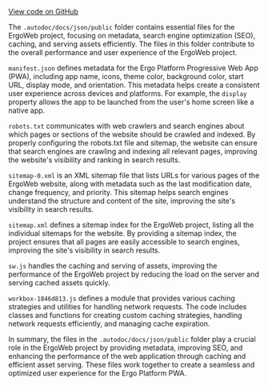 [View code on GitHub](https://github.com/ergoplatform/ergoweb/.autodoc/docs/json/public)

The `.autodoc/docs/json/public` folder contains essential files for the ErgoWeb project, focusing on metadata, search engine optimization (SEO), caching, and serving assets efficiently. The files in this folder contribute to the overall performance and user experience of the ErgoWeb project.

`manifest.json` defines metadata for the Ergo Platform Progressive Web App (PWA), including app name, icons, theme color, background color, start URL, display mode, and orientation. This metadata helps create a consistent user experience across devices and platforms. For example, the `display` property allows the app to be launched from the user's home screen like a native app.

`robots.txt` communicates with web crawlers and search engines about which pages or sections of the website should be crawled and indexed. By properly configuring the robots.txt file and sitemap, the website can ensure that search engines are crawling and indexing all relevant pages, improving the website's visibility and ranking in search results.

`sitemap-0.xml` is an XML sitemap file that lists URLs for various pages of the ErgoWeb website, along with metadata such as the last modification date, change frequency, and priority. This sitemap helps search engines understand the structure and content of the site, improving the site's visibility in search results.

`sitemap.xml` defines a sitemap index for the ErgoWeb project, listing all the individual sitemaps for the website. By providing a sitemap index, the project ensures that all pages are easily accessible to search engines, improving the site's visibility in search results.

`sw.js` handles the caching and serving of assets, improving the performance of the ErgoWeb project by reducing the load on the server and serving cached assets quickly.

`workbox-1846d813.js` defines a module that provides various caching strategies and utilities for handling network requests. The code includes classes and functions for creating custom caching strategies, handling network requests efficiently, and managing cache expiration.

In summary, the files in the `.autodoc/docs/json/public` folder play a crucial role in the ErgoWeb project by providing metadata, improving SEO, and enhancing the performance of the web application through caching and efficient asset serving. These files work together to create a seamless and optimized user experience for the Ergo Platform PWA.
